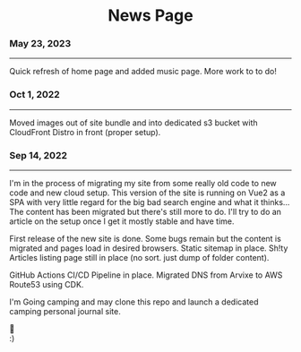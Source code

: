 <div style="text-align: center;">

# News Page
</div>

### May 23, 2023
---

Quick refresh of home page and added music page. More work to to do!

### Oct 1, 2022
---

Moved images out of site bundle and into dedicated s3 bucket with CloudFront Distro in front (proper setup).

### Sep 14, 2022
---

I'm in the process of migrating my site from some really old code to new code and new cloud setup. This version of the site is running on Vue2 as a SPA with very little regard for the big bad search engine and what it thinks... The content has been migrated but there's still more to do. I'll try to do an article on the setup once I get it mostly stable and have time.


First release of the new site is done. Some bugs remain but the content is migrated and pages load in desired browsers. Static sitemap in place. Sh!ty Articles listing page still in place (no sort. just dump of folder content).

GitHub Actions CI/CD Pipeline in place. Migrated DNS from Arvixe to AWS Route53 using CDK.

I'm Going camping and may clone this repo and launch a dedicated camping personal journal site.

:beer:<br>
:)

